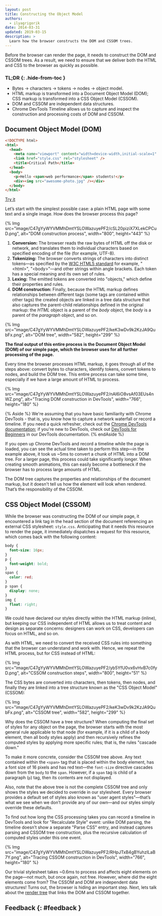 ```yaml
---
layout: post
title: Constructing the Object Model
authors:
  - ilyagrigorik
date: 2014-03-31
updated: 2019-03-15
description: >
  Learn how the browser constructs the DOM and CSSOM trees.
---
```


Before the browser can render the page, it needs to construct the DOM and
CSSOM trees. As a result, we need to ensure that we deliver both the HTML and
CSS to the browser as quickly as possible.

### TL;DR {: .hide-from-toc }

- Bytes → characters → tokens → nodes → object model.
- HTML markup is transformed into a Document Object Model (DOM); CSS markup is
  transformed into a CSS Object Model (CSSOM).
- DOM and CSSOM are independent data structures.
- Chrome DevTools Timeline allows us to capture and inspect the construction
  and processing costs of DOM and CSSOM.

## Document Object Model (DOM)

```html
<!DOCTYPE html>
<html>
  <head>
    <meta name="viewport" content="width=device-width,initial-scale=1" />
    <link href="style.css" rel="stylesheet" />
    <title>Critical Path</title>
  </head>
  <body>
    <p>Hello <span>web performance</span> students!</p>
    <div><img src="awesome-photo.jpg" /></div>
  </body>
</html>
```

[Try it](https://googlesamples.github.io/web-fundamentals/fundamentals/performance/critical-rendering-path/basic_dom.html)

Let’s start with the simplest possible case: a plain HTML page with some text
and a single image. How does the browser process this page?

{% Img src="image/C47gYyWYVMMhDmtYSLOWazuyePF2/cSL20piziX7XLekCPCuD.png", alt="DOM construction process", width="800", height="443" %}

1. **Conversion:** The browser reads the raw bytes of HTML off the disk or
   network, and translates them to individual characters based on specified
   encoding of the file (for example, UTF-8).
1. **Tokenizing:** The browser converts strings of characters into distinct
   tokens&mdash;as specified by the [W3C HTML5 standard](http://www.w3.org/TR/html5/)
   for example, "&lt;html&gt;", "&lt;body&gt;"&mdash;and other strings within
   angle brackets. Each token has a special meaning and its own set of rules.
1. **Lexing:** The emitted tokens are converted into "objects," which define
   their properties and rules.
1. **DOM construction:** Finally, because the HTML markup defines relationships
   between different tags (some tags are contained within other tags) the
   created objects are linked in a tree data structure that also captures
   the parent-child relationships defined in the original markup: the _HTML_
   object is a parent of the _body_ object, the _body_ is a parent of the
   _paragraph_ object, and so on.

{% Img src="image/C47gYyWYVMMhDmtYSLOWazuyePF2/keK3wDv9k2KzJA9QubFx.png", alt="DOM tree", width="582", height="299" %}

**The final output of this entire process is the Document Object Model (DOM)
of our simple page, which the browser uses for all further processing of the
page.**

Every time the browser processes HTML markup, it goes through all of the steps
above: convert bytes to characters, identify tokens, convert tokens to nodes,
and build the DOM tree. This entire process can take some time, especially if
we have a large amount of HTML to process.

{% Img src="image/C47gYyWYVMMhDmtYSLOWazuyePF2/nAI6iO8vsAf03EUs4nWZ.png", alt="Tracing DOM construction in DevTools", width="766", height="180" %}

{% Aside %}
We're assuming that you have basic familiarity with Chrome DevTools - that
is, you know how to capture a network waterfall or record a timeline. If you
need a quick refresher, check out the
[Chrome DevTools documentation](/web/tools/chrome-devtools/); if you're new to
DevTools, check out [DevTools for Beginners](/web/tools/chrome-devtools/beginners/html)
in our DevTools documentation.
{% endAside %}

If you open up Chrome DevTools and record a timeline while the page is loaded,
you can see the actual time taken to perform this step&mdash;in the example
above, it took us ~5ms to convert a chunk of HTML into a DOM tree. For a
larger page, this process could take significantly longer. When creating
smooth animations, this can easily become a bottleneck if the browser has to
process large amounts of HTML.

The DOM tree captures the properties and relationships of the document markup,
but it doesn't tell us how the element will look when rendered. That’s the
responsibility of the CSSOM.

## CSS Object Model (CSSOM)

While the browser was constructing the DOM of our simple page, it encountered
a link tag in the head section of the document referencing an external CSS
stylesheet: `style.css`. Anticipating that it needs this resource to render the
page, it immediately dispatches a request for this resource, which comes back
with the following content:

```css
body {
  font-size: 16px;
}
p {
  font-weight: bold;
}
span {
  color: red;
}
p span {
  display: none;
}
img {
  float: right;
}
```

We could have declared our styles directly within the HTML markup (inline), but
keeping our CSS independent of HTML allows us to treat content and design as
separate concerns: designers can work on CSS, developers can focus on HTML,
and so on.

As with HTML, we need to convert the received CSS rules into something that
the browser can understand and work with. Hence, we repeat the HTML process,
but for CSS instead of HTML:

{% Img src="image/C47gYyWYVMMhDmtYSLOWazuyePF2/yb5YfU0vx6vHvB7c0fyD.png", alt="CSSOM construction steps", width="800", height="51" %}

The CSS bytes are converted into characters, then tokens, then nodes, and
finally they are linked into a tree structure known as the "CSS Object Model"
(CSSOM):

{% Img src="image/C47gYyWYVMMhDmtYSLOWazuyePF2/keK3wDv9k2KzJA9QubFx.png", alt="CSSOM tree", width="582", height="299" %}

Why does the CSSOM have a tree structure? When computing the final set of
styles for any object on the page, the browser starts with the most general
rule applicable to that node (for example, if it is a child of a body element,
then all body styles apply) and then recursively refines the computed styles
by applying more specific rules; that is, the rules "cascade down."

To make it more concrete, consider the CSSOM tree above. Any text contained
within the `<span>` tag that is placed within the body element, has a font
size of 16 pixels and has red text&mdash;the `font-size` directive cascades
down from the `body` to the `span`. However, if a `span` tag is child of a
paragraph (`p`) tag, then its contents are not displayed.

Also, note that the above tree is not the complete CSSOM tree and only shows
the styles we decided to override in our stylesheet. Every browser provides
a default set of styles also known as "user agent styles"&mdash;that’s what
we see when we don’t provide any of our own&mdash;and our styles simply
override these defaults.

To find out how long the CSS processing takes you can record a timeline in
DevTools and look for "Recalculate Style" event: unlike DOM parsing, the
timeline doesn’t show a separate "Parse CSS" entry, and instead captures
parsing and CSSOM tree construction, plus the recursive calculation of
computed styles under this one event.

{% Img src="image/C47gYyWYVMMhDmtYSLOWazuyePF2/RHpJTxB4gBYuhzILaB7Y.png", alt="Tracing CSSOM construction in DevTools", width="766", height="180" %}

Our trivial stylesheet takes ~0.6ms to process and affects eight elements on
the page&mdash;not much, but once again, not free. However, where did the
eight elements come from? The CSSOM and DOM are independent data structures!
Turns out, the browser is hiding an important step. Next, lets talk about the
[render tree](/critical-rendering-path-render-tree-construction)
that links the DOM and CSSOM together.

## Feedback {: #feedback }
